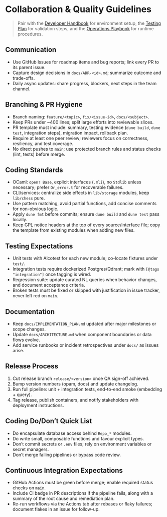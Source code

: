 # Collaboration & Quality Guidelines

> Pair with the [Developer Handbook](DEVELOPER.md) for environment setup, the [Testing Plan](TESTING.md) for validation steps, and the [Operations Playbook](OPERATIONS.md) for runtime procedures.

## Communication
- Use GitHub Issues for roadmap items and bug reports; link every PR to its parent issue.
- Capture design decisions in `docs/ADR-<id>.md`; summarize outcome and trade-offs.
- Daily async updates: share progress, blockers, next steps in the team channel.

## Branching & PR Hygiene
- Branch naming: `feature/<topic>`, `fix/<issue-id>`, `docs/<subject>`.
- Keep PRs under ~400 lines; split large efforts into reviewable slices.
- PR template must include: summary, testing evidence (`dune build`, `dune test`, integration steps), migration impact, rollback plan.
- Require at least one peer review; reviewers focus on correctness, resiliency, and test coverage.
- No direct pushes to `main`; use protected branch rules and status checks (lint, tests) before merge.

## Coding Standards
- OCaml: `open! Base`, explicit interfaces (`.mli`), no `Stdlib` unless necessary; prefer `Or_error.t` for recoverable failures.
- CLI/services: centralize side effects in `lib/storage` modules, keep `lib/chess` pure.
- Use pattern matching, avoid partial functions, add concise comments for non-obvious logic.
- Apply `dune fmt` before commits; ensure `dune build` and `dune test` pass locally.
- Keep GPL notice headers at the top of every source/interface file; copy the template from existing modules when adding new files.

## Testing Expectations
- Unit tests with Alcotest for each new module; co-locate fixtures under `test/`.
- Integration tests require dockerized Postgres/Qdrant; mark with `[@tags "integration"]` once tagging is wired.
- Regression suite: update curated NL queries when behavior changes, and document acceptance criteria.
- Broken tests must be fixed or skipped with justification in issue tracker, never left red on `main`.

## Documentation
- Keep `docs/IMPLEMENTATION_PLAN.md` updated after major milestones or scope changes.
- Update `docs/ARCHITECTURE.md` when component boundaries or data flows evolve.
- Add service runbooks or incident retrospectives under `docs/` as issues arise.

## Release Process
1. Cut release branch `release/<version>` once QA sign-off achieved.
2. Bump version numbers (opam, docs) and update changelog.
3. Run full pipeline: unit + integration tests, end-to-end smoke (embedding + query).
4. Tag release, publish containers, and notify stakeholders with deployment instructions.

## Coding Do/Don’t Quick List
- Do encapsulate database access behind `Repo_*` modules.
- Do write small, composable functions and favour explicit types.
- Don’t commit secrets or `.env` files; rely on environment variables or secret managers.
- Don’t merge failing pipelines or bypass code review.

## Continuous Integration Expectations
- GitHub Actions must be green before merge; enable required status checks on `main`.
- Include CI badge in PR descriptions if the pipeline fails, along with a summary of the root cause and remediation plan.
- Re-run workflows via the Actions tab after rebases or flaky failures; document flakes in an issue for follow-up.
